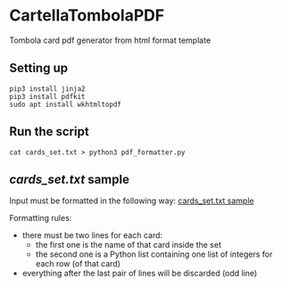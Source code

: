# CartellaTombolaPDF
Tombola card pdf generator from html format template

## Setting up
```
pip3 install jinja2
pip3 install pdfkit
sudo apt install wkhtmltopdf
```

## Run the script
```
cat cards_set.txt > python3 pdf_formatter.py
```

## _cards_set.txt_ sample
Input must be formatted in the following way: [cards_set.txt sample](cards_set.txt)

Formatting rules:
- there must be two lines for each card:
	- the first one is the name of that card inside the set
	- the second one is a Python list containing one list of integers for each row (of that card)
- everything after the last pair of lines will be discarded (odd line)


